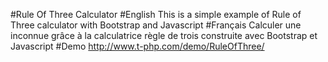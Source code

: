 #Rule Of Three Calculator
#English
This is a simple example of Rule of Three calculator with Bootstrap and Javascript
#Français
Calculer une inconnue grâce à la calculatrice règle de trois construite avec Bootstrap et Javascript
#Demo
http://www.t-php.com/demo/RuleOfThree/
